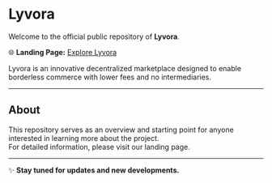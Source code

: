 # Lyvora

Welcome to the official public repository of **Lyvora**.

🌐 **Landing Page:** [Explore Lyvora]()

Lyvora is an innovative decentralized marketplace designed to enable borderless commerce with lower fees and no intermediaries.

---

## About

This repository serves as an overview and starting point for anyone interested in learning more about the project.  
For detailed information, please visit our landing page.

---

✨ **Stay tuned for updates and new developments.**


